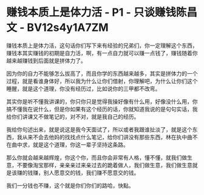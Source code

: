 # 赚钱本质上是体力活 - P1 - 只谈赚钱陈昌文 - BV12s4y1A7ZM

赚钱本质上是体力活，这句话你们写下来有经验的兄弟们，你一定理解这个东西，赚钱本其实赚钱的初期是自力活，啊，有一点自力就可以赚一点钱了，赚钱随着你越来越赚钱到后面就是拼体力了。

因为你的自力不能够怎么拔高了，而且你学的东西越来越多，其实是拼体力的一个过程，就是看谁身体好，所以我为什么让你们借射，你理解吧，为什么让你们这个睡醒，就是这个道理，你没有经历过，比如说你的三甲都不改弯。

其实你是听不懂我讲课的，你只你只是觉得我操好像有什么用，好像没什么用，你搞不懂我在说什么，但是你如果有这个经历的话，你就知道我说的是句句实话，我给你们讲课又不做笔记的，对不对，就是我自己的经历。

我给你句述出来，就是说这是我今天面试了，所以或者我跟谁扯淡了，就是这个东西，我从来不会去他妈的找找点什么笔记，给你们讲没有那些东西，林在执中曲不在曲中求，就是这个道理，你这一辈子坚持这条路。

那么你就会越来越辉煌，你这个你，而且你会非常有人格，懂不懂，就我们做生意，不要像淘宝那样，亲亲亲过来亲过去的跪着做人，我们做生意，我们做生意就是该赚的钱赚，别人愿意交的钱，我们赚不愿意交的钱。

我们一分钱也不赚，这个就是你们你们的路哈，快點。